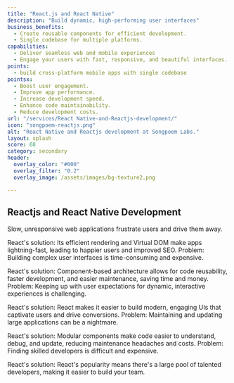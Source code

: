 ```yaml
---
title: "React.js and React Native"
description: "Build dynamic, high-performing user interfaces"
business_benefits:
  - Create reusable components for efficient development.
  - Single codebase for multiple platforms.
capabilities:
  - Deliver seamless web and mobile experiences
  - Engage your users with fast, responsive, and beautiful interfaces.
points:
  - build cross-platform mobile apps with single codebase
pointsx:
  - Boost user engagement.
  - Improve app performance.
  - Increase development speed.
  - Enhance code maintainability.
  - Reduce development costs.
url: "/services/React Native-and-Reactjs-development/"
icon: "songpoem-reactjs.png"
alt: "React Native and Reactjs development at Songpoem Labs."
layout: splash
score: 68
category: secondary
header:
  overlay_color: "#000"
  overlay_filter: "0.2"
  overlay_image: /assets/images/bg-texture2.png

---
```

## Reactjs and React Native Development


Slow, unresponsive web applications frustrate users and drive them away.

React's solution: Its efficient rendering and Virtual DOM make apps lightning-fast, leading to happier users and improved SEO.
Problem:  Building complex user interfaces is time-consuming and expensive.

React's solution: Component-based architecture allows for code reusability, faster development, and easier maintenance, saving time and money.
Problem:  Keeping up with user expectations for dynamic, interactive experiences is challenging.

React's solution: React makes it easier to build modern, engaging UIs that captivate users and drive conversions.
Problem:  Maintaining and updating large applications can be a nightmare.

React's solution: Modular components make code easier to understand, debug, and update, reducing maintenance headaches and costs.
Problem:  Finding skilled developers is difficult and expensive.

React's solution: React's popularity means there's a large pool of talented developers, making it easier to build your team.